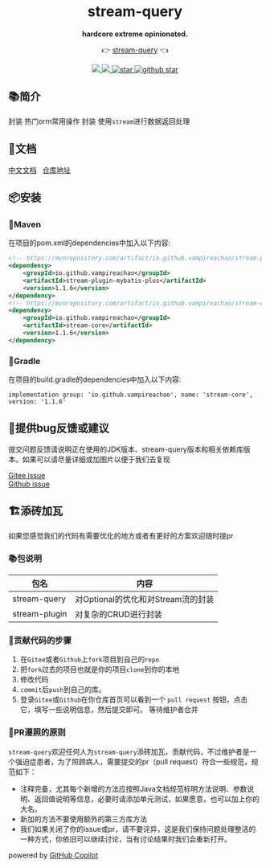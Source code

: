 <h1 align="center">stream-query</h1>
<p align="center">
  <strong>hardcore extreme opinionated.</strong>
</p>
<p align="center">
	👉 <a href="https://vampireachao.gitee.io/stream-query-docs/#/">stream-query</a> 👈
</p>
<p align="center">
    <a target="_blank" href="https://search.maven.org/artifact/io.github.vampireachao/stream-query">
        <img src="https://img.shields.io/maven-central/v/io.github.vampireachao/stream-query.svg?label=Maven%20Central" />
    </a>
    <a target="_blank" href='https://www.apache.org/licenses/LICENSE-2.0.html'>
        <img src='https://img.shields.io/badge/license-Apache%202-4EB1BA.svg'/>
    </a>	
    <a target="_blank" href='https://gitee.com/VampireAchao/stream-query'>
        <img src='https://gitee.com/vampireachao/stream-query/badge/star.svg' alt='star'/>
    </a>
    <a target="_blank" href='https://github.com/VampireAchao/stream-query'>
        <img src="https://img.shields.io/github/stars/vampireachao/stream-query.svg?style=social" alt="github star"/>
    </a>
</p>

## 📚简介

封装 热门orm常用操作
封装 使用`stream`进行数据返回处理

## 📝文档

[中文文档](https://vampireachao.gitee.io/stream-query-docs/)&nbsp;  &nbsp;[仓库地址](https://gitee.com/VampireAchao/stream-query-docs)
## 📦安装

### 🍊Maven

在项目的pom.xml的dependencies中加入以下内容:

```xml
<!-- https://mvnrepository.com/artifact/io.github.vampireachao/stream-plugin-mybatis-plus -->
<dependency>
    <groupId>io.github.vampireachao</groupId>
    <artifactId>stream-plugin-mybatis-plus</artifactId>
    <version>1.1.6</version>
</dependency>
<!-- https://mvnrepository.com/artifact/io.github.vampireachao/stream-core -->
<dependency>
    <groupId>io.github.vampireachao</groupId>
    <artifactId>stream-core</artifactId>
    <version>1.1.6</version>
</dependency>
```
### 🍊Gradle

在项目的build.gradle的dependencies中加入以下内容:
```Gradle
implementation group: 'io.github.vampireachao', name: 'stream-core', version: '1.1.6'
```


## 🐞提供bug反馈或建议

提交问题反馈请说明正在使用的JDK版本、stream-query版本和相关依赖库版本。如果可以请尽量详细或加图片以便于我们去复现

[Gitee issue](https://gitee.com/VampireAchao/stream-query/issues)<br/>
[Github issue](https://github.com/VampireAchao/stream-query/issues)

## 🏗️添砖加瓦️
如果您感觉我们的代码有需要优化的地方或者有更好的方案欢迎随时提pr
### 📚包说明
| 包名            | 内容                       |
|---------------|--------------------------|
| stream-query  | 对Optional的优化和对Stream流的封装 |
| stream-plugin | 对复杂的CRUD进行封装             |

### 🐾贡献代码的步骤
1. 在`Gitee`或者`Github`上`fork`项目到自己的`repo`
2. 把`fork`过去的项目也就是你的项目`clone`到你的本地
3. 修改代码
4. `commit`后`push`到自己的库。
5. 登录`Gitee`或`Github`在你仓库首页可以看到一个 `pull request` 按钮，点击它，填写一些说明信息，然后提交即可。
   等待维护者合并

### 📐PR遵照的原则
`stream-query`欢迎任何人为`stream-query`添砖加瓦，贡献代码，不过维护者是一个强迫症患者，为了照顾病人，需要提交的pr（pull request）符合一些规范，规范如下：

- 注释完备，尤其每个新增的方法应按照Java文档规范标明方法说明、参数说明、返回值说明等信息，必要时请添加单元测试，如果愿意，也可以加上你的大名。
- 新加的方法不要使用额外的第三方库方法
- 我们如果关闭了你的issue或pr，请不要诧异，这是我们保持问题处理整洁的一种方式，你依旧可以继续讨论，当有讨论结果时我们会重新打开。

powered by [GitHub Copilot](https://copilot.github.com/) 
